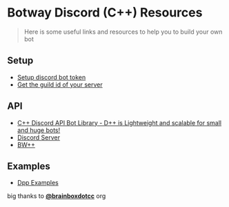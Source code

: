 # Botway Discord (C++) Resources

> Here is some useful links and resources to help you to build your own bot

## Setup

- [Setup discord bot token](https://github.com/abdfnx/botway/discussions/4)
- [Get the guild id of your server](https://github.com/abdfnx/botway/discussions/4#discussioncomment-2653737)

## API

- [C++ Discord API Bot Library - D++ is Lightweight and scalable for small and huge bots!](https://github.com/brainboxdotcc/DPP)
- [Discord Server](https://discord.gg/dpp)
- [BW++](https://github.com/botwayorg/discord-cpp/blob/main/include/botway/botway.h)

## Examples

- [Dpp Examples](https://dpp.dev/md_docpages_03_example_programs.html)

big thanks to [**@brainboxdotcc**](https://github.com/brainboxdotcc) org
